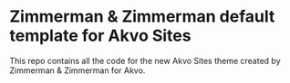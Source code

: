 # Zimmerman & Zimmerman default template for Akvo Sites

This repo contains all the code for the new Akvo Sites theme
created by Zimmerman & Zimmerman for Akvo.
